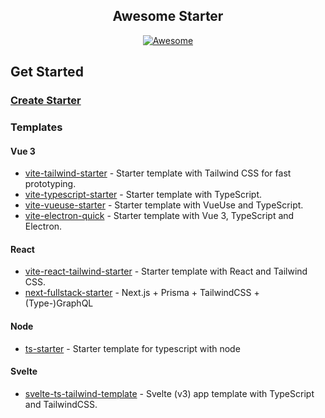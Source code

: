 <!--lint disable awesome-heading awesome-git-repo-age awesome-github awesome-toc-->

<h2 align='center'>Awesome Starter</h2>

<p align='center'>
<a href='https://github.com/sindresorhus/awesome'>
<img src='https://cdn.rawgit.com/sindresorhus/awesome/d7305f38d29fed78fa85652e3a63e154dd8e8829/media/badge.svg' alt='Awesome'>
</a>
</p>

## Get Started

### [Create Starter](https://github.com/fe-starter/create-starter)

### Templates

#### Vue 3

- [vite-tailwind-starter](https://github.com/posva/vite-tailwind-starter) - Starter template with Tailwind CSS for fast prototyping.
- [vite-typescript-starter](https://github.com/ktsn/vite-typescript-starter) - Starter template with TypeScript.
- [vite-vueuse-starter](https://github.com/antfu/vite-vueuse-starter) - Starter template with VueUse and TypeScript.
- [vite-electron-quick](https://github.com/MangoTsing/vite-electron-quick) - Starter template with Vue 3, TypeScript and Electron.

#### React

- [vite-react-tailwind-starter](https://github.com/sorxrob/vite-react-tailwind-starter) - Starter template with React and Tailwind CSS.
- [next-fullstack-starter](https://github.com/egoist/next-fullstack-starter) - Next.js + Prisma + TailwindCSS + (Type-)GraphQL

#### Node

- [ts-starter](https://github.com/antfu/ts-starter) - Starter template for typescript with node

#### Svelte

- [svelte-ts-tailwind-template](https://github.com/colinbate/svelte-ts-tailwind-template) - Svelte (v3) app template with TypeScript and TailwindCSS.

